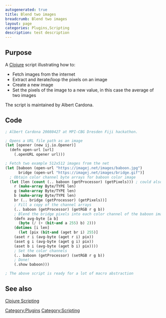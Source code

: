 ```yaml
---
autogenerated: true
title: Blend two images
breadcrumb: Blend two images
layout: page
categories: Plugins,Scripting
description: test description
---
```


## Purpose

A [Clojure](Clojure_Scripting "wikilink") script illustrating how to:

  - Fetch images from the internet
  - Extract and iterate/loop the pixels on an image
  - Create a new image
  - Set the pixels of the image to a new value, in this case the average of two images

The script is maintained by Albert Cardona.

## Code

``` lisp
; Albert Cardona 20080427 at MPI-CBG Dresden Fiji hackathon.

; Opens a URL file path as an image
(let [opener (new ij.io.Opener)]
  (defn open-url [url]
    (.openURL opener url)))

; Fetch two example 512x512 images from the net
(let [baboon (open-url "https://imagej.net/images/baboon.jpg")
      bridge (open-url "https://imagej.net/images/bridge.gif")]
  ; Obtain color channel byte arrays for baboon color image
  (let [len (count (.. baboon (getProcessor) (getPixels))) ; could also say (* 512 512)
    r (make-array Byte/TYPE len)
    g (make-array Byte/TYPE len)
    b (make-array Byte/TYPE len)
    br (.. bridge (getProcessor) (getPixels))]
    ; Fill a copy of the channel arrays
    (.. baboon (getProcessor) (getRGB r g b))
    ; Blend the bridge pixels into each color channel of the baboon image
    (defn avg-byte [a b]
      (byte (/ (+ (bit-and a 255) b) 2)))
    (dotimes [i len]
      (let [pix (bit-and (aget br i) 255)]
    (aset r i (avg-byte (aget r i) pix))
    (aset g i (avg-byte (aget g i) pix))
    (aset b i (avg-byte (aget b i) pix))))
    ; Set the color channels
    (.. baboon (getProcessor) (setRGB r g b))
    ; Done!
    (.show baboon)))

; The above script is ready for a lot of macro abstraction
```

## See also

[Clojure Scripting](Clojure_Scripting "wikilink")

[Category:Plugins](Category_Plugins "wikilink") [Category:Scripting](Category_Scripting "wikilink")
